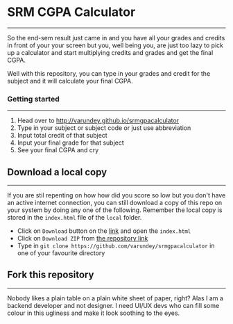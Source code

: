 # SRM CGPA Calculator
----------------
So the end-sem result just came in and you have all your grades and credits in front of your your screen but you, well being you, are just too lazy to pick up a calculator and start multiplying credits and grades and get the final CGPA.

Well with this repository, you can type in your grades and credit for the subject and it will calculate your final CGPA.

### Getting started
----
1. Head over to http://varundey.github.io/srmgpacalculator
2. Type in your subject or subject code or just use abbreviation
3. Input total credit of that subject
4. Input your final grade for that subject
5. See your final CGPA and cry

## Download a local copy
-----------------------
If you are stil repenting on how how did you score so low but you don't have an active internet connection, you can still download a copy of this repo on your system by doing any one of the following. Remember the local copy is stored in the `index.html` file of the `local` folder.
* Click on `Download` button on the [link](http://varundey.github.io/srmgpacalculator) and open the `index.html`
* Click on `Download ZIP` from [the repository link](https://github.com/varundey/srmgpacalculator)
* Type in `git clone https://github.com/varundey/srmgpacalculator` in one of your favourite directory


## Fork this repository
------
Nobody likes a plain table on a plain white sheet of paper, right? Alas I am a backend developer and not designer. I need UI/UX devs who can fill some colour in this ugliness and make it look soothing to the eyes.